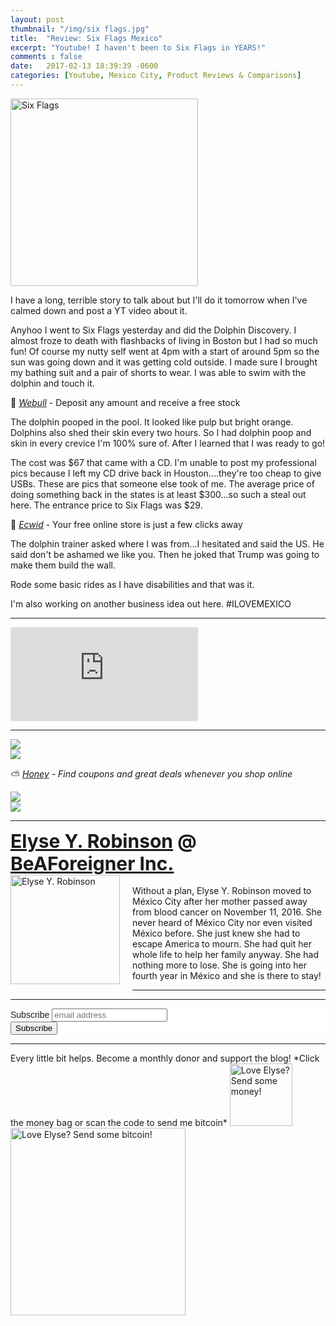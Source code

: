 ```yaml
---
layout: post
thumbnail: "/img/six flags.jpg"
title:  "Review: Six Flags Mexico"
excerpt: "Youtube! I haven't been to Six Flags in YEARS!"
comments : false
date:   2017-02-13 18:39:39 -0600
categories: [Youtube, Mexico City, Product Reviews & Comparisons]
---
```


<img src="/img/six flags.jpg" width="300" height="300" alt="Six Flags">

I have a long, terrible story to talk about but I'll do it tomorrow when I've calmed down and post a YT video about it.

Anyhoo I went to Six Flags yesterday and did the Dolphin Discovery. I almost froze to death with flashbacks of living in Boston but I had so much fun! Of course my nutty self went at 4pm with a start of around 5pm so the sun was going down and it was getting cold outside. I made sure I brought my bathing suit and a pair of shorts to wear. I was able to swim with the dolphin and touch it.

🍾 <i><a href="https://act.webull.com/i/JRub9zUK6PMT/fkw" target="_blank">Webull</a></i> - Deposit any amount and receive a free stock

The dolphin pooped in the pool. It looked like pulp but bright orange. Dolphins also shed their skin every two hours. So I had dolphin poop and skin in every crevice I'm 100% sure of. After I learned that I was ready to go!

The cost was $67 that came with a CD. I'm unable to post my professional pics because I left my CD drive back in Houston....they're too cheap to give USBs. These are pics that someone else took of me. The average price of doing something back in the states is at least $300...so such a steal out here. The entrance price to Six Flags was $29.

🛒 <i><a href="http://open.ecwid.com/MStVg" target="_blank">Ecwid</a></i> - Your free online store is just a few clicks away

The dolphin trainer asked where I was from...I hesitated and said the US. He said don't be ashamed we like you. Then he joked that Trump was going to make them build the wall.

Rode some basic rides as I have disabilities and that was it.

I'm also working on another business idea out here. #ILOVEMEXICO

<hr>

<iframe src="https://www.youtube.com/embed/yG3rLQconSE" frameborder="0" allow="accelerometer; autoplay; encrypted-media; gyroscope; picture-in-picture" allowfullscreen></iframe>

<hr>

<picture>
  <source srcset="/img/six flags (1).webp" type="image/webp">
  <source srcset="/img/six flags (1).jpg" type="image/jpeg">
<img src="/img/six flags (1).jpg">
</picture>
<br>

<picture>
  <source srcset="/img/six flags (2).webp" type="image/webp">
  <source srcset="/img/six flags (2).jpg" type="image/jpeg">
<img src="/img/six flags (2).jpg">
</picture>
<br>

⛅ <i><a href="https://joinhoney.com/ref/759tu9o" target="_blank">Honey</a> - Find coupons and great deals whenever you shop online</i><br>

<picture>
  <source srcset="/img/six flags (3).webp" type="image/webp">
  <source srcset="/img/six flags (3).jpg" type="image/jpeg">
<img src="/img/six flags (3).jpg">
</picture>
<br>

<picture>
  <source srcset="/img/six flags (4).webp" type="image/webp">
  <source srcset="/img/six flags (4).jpg" type="image/jpeg">
<img src="/img/six flags (4).jpg">
</picture>

<hr>

<div style="font-size: 30px; font-weight: bold;"><a href="https://elyserobinson.com" target="_blank">Elyse Y. Robinson</a> @ <a href="https://www.beaforeigner.com" target="_blank">BeAForeigner Inc.</a></div>
<div style="float: left; padding: 0 20px 20px 0;"><img src="/img/me86.gif" width="175" height="175" alt="Elyse Y. Robinson"></div>
<br>
Without a plan, Elyse Y. Robinson moved to México City after her mother passed away from blood cancer on November 11, 2016. She never heard of México City nor even visited México before. She just knew she had to escape America to mourn. She had quit her whole life to help her family anyway. She had nothing more to lose. She is going into her fourth year in México and she is there to stay!

<hr>

<div class="sharethis-inline-share-buttons"></div>

<hr>

<!-- Begin Mailchimp Signup Form -->
<link href="//cdn-images.mailchimp.com/embedcode/horizontal-slim-10_7.css" rel="stylesheet" type="text/css">
<style type="text/css">
	#mc_embed_signup{background:#fff; clear:left; font:14px Helvetica,Arial,sans-serif; width:100%;}
	/* Add your own Mailchimp form style overrides in your site stylesheet or in this style block.
	   We recommend moving this block and the preceding CSS link to the HEAD of your HTML file. */
</style>
<div id="mc_embed_signup">
<form action="https://elyserobinson.us14.list-manage.com/subscribe/post?u=d8681ae8829338461cc453b4a&amp;id=f1fd37520f" method="post" id="mc-embedded-subscribe-form" name="mc-embedded-subscribe-form" class="validate" target="_blank" novalidate>
    <div id="mc_embed_signup_scroll">
	<label for="mce-EMAIL">Subscribe</label>
	<input type="email" value="" name="EMAIL" class="email" id="mce-EMAIL" placeholder="email address" required>
    <!-- real people should not fill this in and expect good things - do not remove this or risk form bot signups-->
    <div style="position: absolute; left: -5000px;" aria-hidden="true"><input type="text" name="b_d8681ae8829338461cc453b4a_f1fd37520f" tabindex="-1" value=""></div>
    <div class="clear"><input type="submit" value="Subscribe" name="subscribe" id="mc-embedded-subscribe" class="button"></div>
    </div>
</form>
</div>

<!--End mc_embed_signup-->

<hr>

<div class="text-align: center">
Every little bit helps. Become a monthly donor and support the blog! *Click the money bag or scan the code to send me bitcoin*
<a href="https://liberapay.com/elyserobinson" target="_blank"><img src="/img/419_money_bag_BTC_solid.gif" width="100" height="100" alt="Love Elyse? Send some money!"></a>

<picture>
  <source srcset="/img/bitcoin.webp" type="image/webp">
  <source srcset="/img/bitcoin.jpeg" type="image/jpeg">
  <img src="/img/bitcoin.jpeg" width="280" height="300" alt="Love Elyse? Send some bitcoin!">
</picture>
</div>
